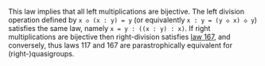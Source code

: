 This law implies that all left multiplications are bijective.  The left division operation defined by `x ◇ (x : y) = y` (or equivalently `x : y = (y ◇ x) ◇ y`) satisfies the same law, namely `x = y : ((x : y) : x)`.  If right multiplications are bijective then right-division satisfies [law 167](https://teorth.github.io/equational_theories/implications/?167), and conversely, thus laws 117 and 167 are parastrophically equivalent for (right-)quasigroups.

